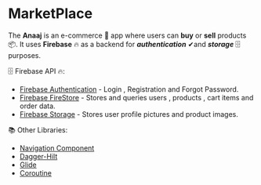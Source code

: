 # MarketPlace
The **Anaaj** is an e-commerce 🛒 app where users can **buy** or **sell** products 📦. 
It uses **Firebase** 🔥  as a backend for **_authentication_** ✔and **_storage_** 🗄 purposes.


🗄 Firebase API 🔥:
* [Firebase Authentication](https://firebase.google.com/docs/auth) - Login , Registration and Forgot Password.
* [Firebase FireStore](https://firebase.google.com/docs/firestore) - Stores and queries users , products , cart items and order data.
* [Firebase Storage](https://firebase.google.com/docs/storage) - Stores user profile pictures and product images.

📚 Other Libraries:
* [Navigation Component](https://developer.android.com/guide/navigation/navigation-getting-started)
* [Dagger-Hilt](https://developer.android.com/training/dependency-injection/hilt-android) 
* [Glide](https://github.com/bumptech/glide)
* [Coroutine](https://developer.android.com/topic/libraries/architecture/coroutines)


